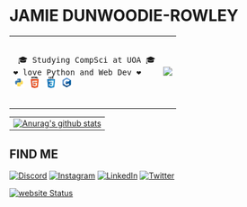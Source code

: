 # JAMIE DUNWOODIE-ROWLEY

<table align="center">

<tr>


<td>

<pre>

 🎓 Studying CompSci at UOA 🎓
❤️ love Python and Web Dev ❤️
<code><img height="20" alt="python" src="https://raw.githubusercontent.com/github/explore/80688e429a7d4ef2fca1e82350fe8e3517d3494d/topics/python/python.png"></code> <code><img height="20" alt="python" src="https://raw.githubusercontent.com/github/explore/80688e429a7d4ef2fca1e82350fe8e3517d3494d/topics/html/html.png"></code> <code><img height="20" alt="python" src="https://raw.githubusercontent.com/github/explore/80688e429a7d4ef2fca1e82350fe8e3517d3494d/topics/css/css.png"></code> <code><img height="20" alt="python" src="https://raw.githubusercontent.com/github/explore/80688e429a7d4ef2fca1e82350fe8e3517d3494d/topics/c/c.png"></code>
<!-- <code><img height="20" alt="python" src="https://raw.githubusercontent.com/github/explore/80688e429a7d4ef2fca1e82350fe8e3517d3494d/topics/java/java.png"></code> -->
</pre>
</td>

<td>


<a href="https://github.com/jaorow/github-readme-stats" >
<img src="https://github-readme-stats.vercel.app/api/top-langs/?username=jaorow&layout=compact&theme=radical&hide_border=true" /></a> 

</td>
</tr>
</table>

<table align="center">
<td>
 <a href="https://github.com/jaorow/github-readme-stats" ><img  src="https://github-readme-stats.vercel.app/api?username=jaorow&show_icons=true&theme=radical&include_all_commits=true&hide_border=true" alt="Anurag's github stats" /></a>  
</td>
 </table>
<!---
comment
--->

## FIND ME

[![Discord](https://img.shields.io/badge/Discord-%237289DA.svg?logo=discord&logoColor=white)](https://discordapp.com/users/jambles#5467) [![Instagram](https://img.shields.io/badge/Instagram-%23E4405F.svg?logo=Instagram&logoColor=white)](https://www.instagram.com/jamiedunwoodie/) [![LinkedIn](https://img.shields.io/badge/LinkedIn-%230077B5.svg?logo=linkedin&logoColor=white)](https://nz.linkedin.com/in/jamie-dunwoodie-rowley-960287223) [![Twitter](https://img.shields.io/badge/Twitter-%231DA1F2.svg?logo=Twitter&logoColor=white)](https://twitter.com/Jamiedunwoodie)






[![website Status](https://api.netlify.com/api/v1/badges/600060d9-e60e-424f-b460-db16ae5f4719/deploy-status)](https://app.netlify.com/sites/dunwoodie-rowely/deploys)
